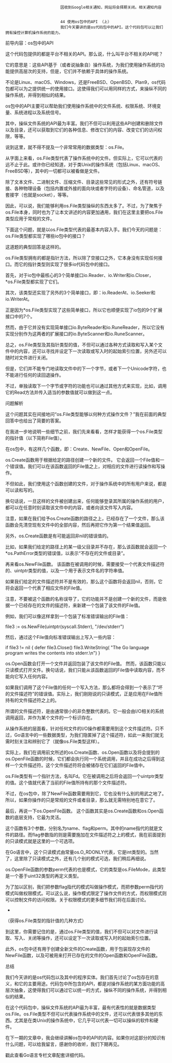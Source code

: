 
                            
                            因收到Google相关通知，网站将会择期关闭。相关通知内容
                            
                            
                            44 使用os包中的API （上）
                            我们今天要讲的是os代码包中的API。这个代码包可以让我们拥有操控计算机操作系统的能力。

前导内容：os包中的API

这个代码包提供的都是平台不相关的API。那么说，什么叫平台不相关的API呢？

它的意思是：这些API基于（或者说抽象自）操作系统，为我们使用操作系统的功能提供高层次的支持，但是，它们并不依赖于具体的操作系统。

不论是Linux、macOS、Windows，还是FreeBSD、OpenBSD、Plan9，os代码包都可以为之提供统一的使用接口。这使得我们可以用同样的方式，来操纵不同的操作系统，并得到相似的结果。

os包中的API主要可以帮助我们使用操作系统中的文件系统、权限系统、环境变量、系统进程以及系统信号。

其中，操纵文件系统的API最为丰富。我们不但可以利用这些API创建和删除文件以及目录，还可以获取到它们的各种信息、修改它们的内容、改变它们的访问权限，等等。

说到这里，就不得不提及一个非常常用的数据类型：os.File。

从字面上来看，os.File类型代表了操作系统中的文件。但实际上，它可以代表的远不止于此。或许你已经知道，对于类Unix的操作系统（包括Linux、macOS、FreeBSD等），其中的一切都可以被看做是文件。

除了文本文件、二进制文件、压缩文件、目录这些常见的形式之外，还有符号链接、各种物理设备（包括内置或外接的面向块或者字符的设备）、命名管道，以及套接字（也就是socket），等等。

因此，可以说，我们能够利用os.File类型操纵的东西太多了。不过，为了聚焦于os.File本身，同时也为了让本文讲述的内容更加通用，我们在这里主要把os.File类型应用于常规的文件。

下面这个问题，就是以os.File类型代表的最基本内容入手。我们今天的问题是：os.File类型都实现了哪些io包中的接口？

这道题的典型回答是这样的。

os.File类型拥有的都是指针方法，所以除了空接口之外，它本身没有实现任何接口。而它的指针类型则实现了很多io代码包中的接口。

首先，对于io包中最核心的3个简单接口io.Reader、io.Writer和io.Closer，*os.File类型都实现了它们。

其次，该类型还实现了另外的3个简单接口，即：io.ReaderAt、io.Seeker和io.WriterAt。

正是因为*os.File类型实现了这些简单接口，所以它也顺便实现了io包的9个扩展接口中的7个。

然而，由于它并没有实现简单接口io.ByteReader和io.RuneReader，所以它没有实现分别作为这两者的扩展接口的io.ByteScanner和io.RuneScanner。

总之，os.File类型及其指针类型的值，不但可以通过各种方式读取和写入某个文件中的内容，还可以寻找并设定下一次读取或写入时的起始索引位置，另外还可以随时对文件进行关闭。

但是，它们并不能专门地读取文件中的下一个字节，或者下一个Unicode字符，也不能进行任何的读回退操作。

不过，单独读取下一个字节或字符的功能也可以通过其他方式来实现，比如，调用它的Read方法并传入适当的参数值就可以做到这一点。

问题解析

这个问题其实在间接地问“os.File类型能够以何种方式操作文件？”我在前面的典型回答中也给出了简要的答案。

在我进一步地说明一些细节之前，我们先来看看，怎样才能获得一个os.File类型的指针值（以下简称File值）。

在os包中，有这样几个函数，即：Create、NewFile、Open和OpenFile。

os.Create函数用于根据给定的路径创建一个新的文件。 它会返回一个File值和一个错误值。我们可以在该函数返回的File值之上，对相应的文件进行读操作和写操作。

不但如此，我们使用这个函数创建的文件，对于操作系统中的所有用户来说，都是可以读和写的。

换句话说，一旦这样的文件被创建出来，任何能够登录其所属的操作系统的用户，都可以在任意时刻读取该文件中的内容，或者向该文件写入内容。

注意，如果在我们给予os.Create函数的路径之上，已经存在了一个文件，那么该函数会先清空现有文件中的全部内容，然后再把它作为第一个结果值返回。

另外，os.Create函数是有可能返回非nil的错误值的。

比如，如果我们给定的路径上的某一级父目录并不存在，那么该函数就会返回一个*os.PathError类型的错误值，以表示“不存在的文件或目录”。

再来看os.NewFile函数。 该函数在被调用的时候，需要接受一个代表文件描述符的、uintptr类型的值，以及一个用于表示文件名的字符串值。

如果我们给定的文件描述符并不是有效的，那么这个函数将会返回nil，否则，它将会返回一个代表了相应文件的File值。

注意，不要被这个函数的名称误导了，它的功能并不是创建一个新的文件，而是依据一个已经存在的文件的描述符，来新建一个包装了该文件的File值。

例如，我们可以像这样拿到一个包装了标准错误输出的File值：

file3 := os.NewFile(uintptr(syscall.Stderr), "/dev/stderr")


然后，通过这个File值向标准错误输出上写入一些内容：

if file3 != nil {
 defer file3.Close()
 file3.WriteString(
  "The Go language program writes the contents into stderr.\n")
}


os.Open函数会打开一个文件并返回包装了该文件的File值。 然而，该函数只能以只读模式打开文件。换句话说，我们只能从该函数返回的File值中读取内容，而不能向它写入任何内容。

如果我们调用了这个File值的任何一个写入方法，那么都将会得到一个表示了“坏的文件描述符”的错误值。实际上，我们刚刚说的只读模式，正是应用在File值所持有的文件描述符之上的。

所谓的文件描述符，是由通常很小的非负整数代表的。它一般会由I/O相关的系统调用返回，并作为某个文件的一个标识存在。

从操作系统的层面看，针对任何文件的I/O操作都需要用到这个文件描述符。只不过，Go语言中的一些数据类型，为我们隐匿掉了这个描述符，如此一来我们就无需时刻关注和辨别它了（就像os.File类型这样）。

实际上，我们在调用前文所述的os.Create函数、os.Open函数以及将会提到的os.OpenFile函数的时候，它们都会执行同一个系统调用，并且在成功之后得到这样一个文件描述符。这个文件描述符将会被储存在它们返回的File值中。

os.File类型有一个指针方法，名叫Fd。它在被调用之后将会返回一个uintptr类型的值。这个值就代表了当前的File值所持有的那个文件描述符。

不过，在os包中，除了NewFile函数需要用到它，它也没有什么别的用武之地了。所以，如果你操作的只是常规的文件或者目录，那么就无需特别地在意它了。

最后，再说一下os.OpenFile函数。 这个函数其实是os.Create函数和os.Open函数的底层支持，它最为灵活。

这个函数有3个参数，分别名为name、flag和perm。其中的name指代的就是文件的路径。而flag参数指的则是需要施加在文件描述符之上的模式，我在前面提到的只读模式就是这里的一个可选项。

在Go语言中，这个只读模式由常量os.O_RDONLY代表，它是int类型的。当然了，这里除了只读模式之外，还有几个别的模式可选，我们稍后再细说。

os.OpenFile函数的参数perm代表的也是模式，它的类型是os.FileMode，此类型是一个基于uint32类型的再定义类型。

为了加以区别，我们把参数flag指代的模式叫做操作模式，而把参数perm指代的模式叫做权限模式。可以这么说，操作模式限定了操作文件的方式，而权限模式则可以控制文件的访问权限。关于权限模式的更多细节我们将在后面讨论。

-
（获得os.File类型的指针值的几种方式）

到这里，你需要记住的是，通过os.File类型的值，我们不但可以对文件进行读取、写入、关闭等操作，还可以设定下一次读取或写入时的起始索引位置。

此外，os包中还有用于创建全新文件的Create函数，用于包装现存文件的NewFile函数，以及可被用来打开已存在的文件的Open函数和OpenFile函数。

总结

我们今天讲的是os代码包以及其中的程序实体。我们首先讨论了os包存在的意义，和它的主要用途。代码包中所包含的API，都是对操作系统的某方面功能的高层次抽象，这使得我们可以通过它以统一的方式，操纵不同的操作系统，并得到相似的结果。

在这个代码包中，操纵文件系统的API最为丰富，最有代表性的就是数据类型os.File。os.File类型不但可以代表操作系统中的文件，还可以代表很多其他的东西。尤其是在类Unix的操作系统中，它几乎可以代表一切可以操纵的软件和硬件。

在下一期的文章中，我会继续讲解os包中的API的内容。如果你对这部分的知识有什么问题，可以给我留言，感谢你的收听，我们下期再见。

戳此查看Go语言专栏文章配套详细代码。

                        
                        
                            